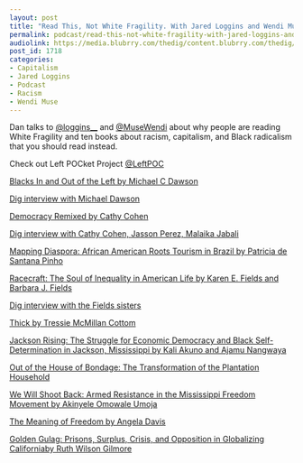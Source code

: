 ```yaml
---
layout: post
title: "Read This, Not White Fragility. With Jared Loggins and Wendi Muse."
permalink: podcast/read-this-not-white-fragility-with-jared-loggins-and-wendi-muse
audiolink: https://media.blubrry.com/thedig/content.blubrry.com/thedig/The_Dig-EP_263-Loggins-Muse.mp3
post_id: 1718
categories: 
- Capitalism
- Jared Loggins
- Podcast
- Racism
- Wendi Muse
---
```


Dan talks to 
[@loggins__](https://twitter.com/loggins__) and 
[@MuseWendi](http://@MuseWendi) about why people are reading White Fragility and ten books about racism, capitalism, and Black radicalism that you should read instead.

Check out Left POCket Project 
[@LeftPOC](https://twitter.com/LeftPOC)


[Blacks In and Out of the Left by Michael C Dawson](http://hup.harvard.edu/catalog.php?isbn=9780674057685)

[Dig interview with Michael Dawson](https://www.thedigradio.com/podcast/black-socialism-nationalism-neoliberalism-with-michael-dawson/)


[Democracy Remixed by Cathy Cohen](https://global.oup.com/academic/product/democracy-remixed-9780199896264?cc=us&lang=en&)

[Dig interview with Cathy Cohen, Jasson Perez, Malaika Jabali](https://www.thedigradio.com/podcast/uprising-with-cathy-cohen-jasson-perez-malaika-jabali/)


[Mapping Diaspora: African American Roots Tourism in Brazil by Patricia de Santana Pinho](https://uncpress.org/book/9781469645322/mapping-diaspora/)


[Racecraft: The Soul of Inequality in American Life by Karen E. Fields and Barbara J. Fields](https://www.versobooks.com/books/1645-racecraft)

[Dig interview with the Fields sisters](https://www.thedigradio.com/podcast/revisiting-racecraft-with-barbara-and-karen-fields/)


[Thick by Tressie McMillan Cottom](https://thenewpress.com/books/thick)


[Jackson Rising: The Struggle for Economic Democracy and Black Self-Determination in Jackson, Mississippi by Kali Akuno and Ajamu Nangwaya](https://darajapress.com/publication/jackson-rising-the-struggle-for-economic-democracy-and-self-determination-in-jackson-mississippi)


[Out of the House of Bondage: The Transformation of the Plantation Household](https://www.cambridge.org/core/books/out-of-the-house-of-bondage/05C1AF810A2C54D2236698AA8955C092)


[We Will Shoot Back: Armed Resistance in the Mississippi Freedom Movement by Akinyele Omowale Umoja](https://nyupress.org/9780814725245/we-will-shoot-back/)


[The Meaning of Freedom by Angela Davis](http://www.citylights.com/book/?GCOI=87286100677870)


[Golden Gulag: Prisons, Surplus, Crisis, and Opposition in Globalizing Californiaby Ruth Wilson Gilmore](https://www.ucpress.edu/book/9780520242012/golden-gulag)